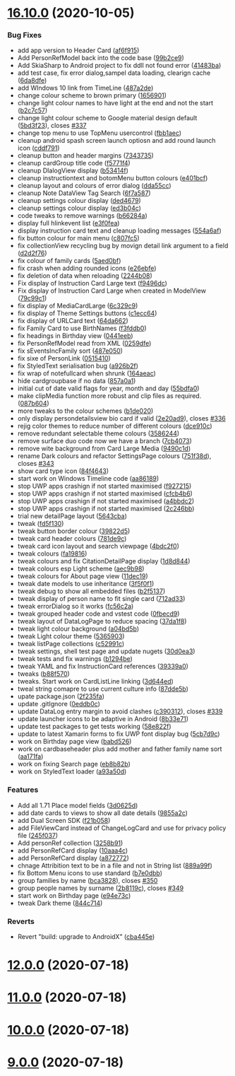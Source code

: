 # [16.10.0](https://github.com/phandcock/GrampsView/compare/v12.0.0...v16.10.0) (2020-10-05)


### Bug Fixes

* add app version to Header Card ([af6f915](https://github.com/phandcock/GrampsView/commit/af6f9155d0c4b0554370fa84e25d90d9faff91f4))
* Add PersonRefModel back into the code base ([99b2ce9](https://github.com/phandcock/GrampsView/commit/99b2ce989e59a67eef6d8111bacd1d46fe67fbc0))
* Add SkiaSharp to Android project to fix ddll not found error ([41483ba](https://github.com/phandcock/GrampsView/commit/41483bad1997a3377e37c3efa3367a6449f563b6))
* add test case, fix error dialog,sampel data loading, clearign cache ([6da8dfe](https://github.com/phandcock/GrampsView/commit/6da8dfecf0675369c26cc025a51e8258a329e054))
* add WIndows 10 link from TimeLine ([487a2de](https://github.com/phandcock/GrampsView/commit/487a2de2733977c9a84d0ef1311acd843e163aec))
* change colour scheme to brown primary ([1656901](https://github.com/phandcock/GrampsView/commit/1656901a468b7fab4ef312f8b6df1e4badaf0620))
* change light colour names to have light at the end and not the start ([b2c7c57](https://github.com/phandcock/GrampsView/commit/b2c7c57faa2cfb53263f79c7d584470e274236b8))
* change light colour scheme to Google material design default ([5bd3f23](https://github.com/phandcock/GrampsView/commit/5bd3f23bc9284b7a54aa7d7b6bde6790d1458d0b)), closes [#337](https://github.com/phandcock/GrampsView/issues/337)
* change top menu to use TopMenu usercontrol ([fbb1aec](https://github.com/phandcock/GrampsView/commit/fbb1aece439049d6f389b3b2ef22e5061e5eda31))
* cleanup android spash screen launch optiosn and add round launch icon ([cddf791](https://github.com/phandcock/GrampsView/commit/cddf791531e8a6e9a0272ba2b5018778b66227af))
* cleanup button and header margins ([7343735](https://github.com/phandcock/GrampsView/commit/7343735e8cddcc6407bdd2d85486d1bfb0af91db))
* cleanup cardGroup title code ([f5771f4](https://github.com/phandcock/GrampsView/commit/f5771f41437ff4094f8000d888b79b39a9874d5d))
* cleanup DIalogView display ([b53414f](https://github.com/phandcock/GrampsView/commit/b53414fe7229cba01fc4ab6f34381dfaa66083fa))
* cleanup instructiontext and botomMenu button colours ([e401bcf](https://github.com/phandcock/GrampsView/commit/e401bcf6f74e10098a2a763058da4864f20c235c))
* cleanup layout and colours of error dialog ([dda55cc](https://github.com/phandcock/GrampsView/commit/dda55ccd272caba42206bfb920292e443104ccb6))
* cleanup Note DataView Tag Search ([6f7a587](https://github.com/phandcock/GrampsView/commit/6f7a587f11a44e208d20c25410ba3c0df18e73b6))
* cleanup settings colour display ([ded4679](https://github.com/phandcock/GrampsView/commit/ded4679af40b5d84e0ac6c17affead9ba2f62368))
* cleanup settings colour display ([ed3b04c](https://github.com/phandcock/GrampsView/commit/ed3b04c7d696006be216e5185f5bfd41644574c8))
* code tweaks to remove warnings ([b66284a](https://github.com/phandcock/GrampsView/commit/b66284aa158371fba2e7cb0cfadc691ff91d39cc))
* display full hlinkevent list ([e3f0fea](https://github.com/phandcock/GrampsView/commit/e3f0feaa2893358a08a9860c5fe5d8997d00cd97))
* display instruction card text and cleanup loading messages ([554a6af](https://github.com/phandcock/GrampsView/commit/554a6affbb3fce827d4d6c903a8eeed4fdbb8b40))
* fix button colour for main menu ([c807fc5](https://github.com/phandcock/GrampsView/commit/c807fc5015c14926b453d1c9dfd8f96e224d3017))
* fix collectionView recycling bug by movign detail link argument to a field ([d2d2f76](https://github.com/phandcock/GrampsView/commit/d2d2f7696c17833016a639cc654010aaf2d2af12))
* fix colour of family cards ([5aed0bf](https://github.com/phandcock/GrampsView/commit/5aed0bf19ab0d2f6b8e0c0c963acb4d364115eb9))
* fix crash when adding rounded icons ([e26ebfe](https://github.com/phandcock/GrampsView/commit/e26ebfeec8d5336961ba7dccbcf7736f57a1445d))
* fix deletion of data when reloading ([2244b08](https://github.com/phandcock/GrampsView/commit/2244b08d35988c9974c2e2ba82048c7e51204640))
* Fix display of Instruction Card Large text ([f9496dc](https://github.com/phandcock/GrampsView/commit/f9496dc47e2b3333e85589d610d0122e812fc61e))
* Fix display of Instruction Card Large when created in ModelView ([79c99c1](https://github.com/phandcock/GrampsView/commit/79c99c127327d670a3d39749dc9dea3c6d705af8))
* fix display of MediaCardLarge ([6c329c9](https://github.com/phandcock/GrampsView/commit/6c329c97749efe8c6c6baa3f0942719806c98f9d))
* fix display of Theme Settings buttons ([c1ecc64](https://github.com/phandcock/GrampsView/commit/c1ecc64a7793ba4d02c94b3844881e3f460e63ee))
* fix display of URLCard text ([64da662](https://github.com/phandcock/GrampsView/commit/64da662d3b1f494f569078c547000ca5a51481e4))
* fix Family Card to use BirthNames ([f3fddb0](https://github.com/phandcock/GrampsView/commit/f3fddb031e0ac5b3d558717bcf462087ab9be7fc))
* fix headings in Birthday view ([0441eeb](https://github.com/phandcock/GrampsView/commit/0441eebfae1de146769008aed9ddc0f82409c30e))
* fix PersonRefModel read from XML ([0259dfe](https://github.com/phandcock/GrampsView/commit/0259dfe3620fc739910cb78879b6a3a0c4f0bad4))
* fix sEventsIncFamily sort ([487e050](https://github.com/phandcock/GrampsView/commit/487e050428c22fc7d2280301a8e2a5b22937e945))
* fix sixe of PersonLink ([0515410](https://github.com/phandcock/GrampsView/commit/051541006f710d910782c4ed638b9a9a3423f0c5))
* fix StyledText serialisation bug ([a926b2f](https://github.com/phandcock/GrampsView/commit/a926b2fd91495fb4e32d256080b8e8dea8f1ed81))
* fix wrap of notefullcard when shrunk ([164aeac](https://github.com/phandcock/GrampsView/commit/164aeac59b30b504ff6704c85e756de2da3a0930))
* hide cardgroupbase if no data ([857a0a1](https://github.com/phandcock/GrampsView/commit/857a0a17b337031299740118ab139d2df8c79ee4))
* initial cut of date valid flags for year, month and day ([55bdfa0](https://github.com/phandcock/GrampsView/commit/55bdfa0f63beed44b9e719faf21c0bf15c4fc43f))
* make clipMedia function more robust and clip files as required. ([087b604](https://github.com/phandcock/GrampsView/commit/087b604eec07999a2504c9c590d0a227ba9d4ec8))
* more tweaks to the colour schemes ([b1de020](https://github.com/phandcock/GrampsView/commit/b1de020d663344134016aad37117eb9449de7e6e))
* only display persondetailsview bio card if valid ([2e20ad9](https://github.com/phandcock/GrampsView/commit/2e20ad9c02617e324035f953d25be16235ce1ee4)), closes [#336](https://github.com/phandcock/GrampsView/issues/336)
* rejig color themes to reduce number of different colours ([dce910c](https://github.com/phandcock/GrampsView/commit/dce910cee592d78d348f2ad6cdfde150f1517dac))
* remove redundant selectable theme colours ([3586244](https://github.com/phandcock/GrampsView/commit/35862445c6e8f61e3a7531f8a3ae64fcc44ac262))
* remove surface duo code now we have a branch ([7cb4073](https://github.com/phandcock/GrampsView/commit/7cb407308a3809b872f58c4dda518a42bbf05681))
* remove wite background from Card Large Media ([9490c1d](https://github.com/phandcock/GrampsView/commit/9490c1d4ff2e679150e67da543334f7c5846209d))
* rename Dark colours and refactor SettingsPage colours ([751f38d](https://github.com/phandcock/GrampsView/commit/751f38dbfa6502681216a8a7851cb8abf040181e)), closes [#343](https://github.com/phandcock/GrampsView/issues/343)
* show card type icon ([84f4643](https://github.com/phandcock/GrampsView/commit/84f464303eef6b31fd9e7ed043eed8c98694fbca))
* start work on Windows Timeline code ([aa86189](https://github.com/phandcock/GrampsView/commit/aa86189796dc744f93f0009966543bc7993eedb6))
* stop UWP apps crashign if not started maximised ([f927215](https://github.com/phandcock/GrampsView/commit/f92721582fd2af43b1a4bf4729dc2cd926d5f88b))
* stop UWP apps crashign if not started maximised ([cfcb4b6](https://github.com/phandcock/GrampsView/commit/cfcb4b627ac0f855ce2d2b5f0f18e61f0dd14d1a))
* stop UWP apps crashign if not started maximised ([a4bbdc2](https://github.com/phandcock/GrampsView/commit/a4bbdc2899afbd2f4044b621b1e0cf26cb8cba4a))
* stop UWP apps crashign if not started maximised ([2c246bb](https://github.com/phandcock/GrampsView/commit/2c246bb5d4b53ac97306b8cefafb4be2a477c868))
* trial new detailPage layout ([5643cba](https://github.com/phandcock/GrampsView/commit/5643cbad18f461c0f33d9472c84a50ff7b7b5c5a))
* tweak ([fd5f130](https://github.com/phandcock/GrampsView/commit/fd5f1301f8c09b10b2c2900a8d0b97d5a2f325e8))
* tweak button border colour ([39822d5](https://github.com/phandcock/GrampsView/commit/39822d58c68747477c2ad3551d9b4cea9e732a91))
* tweak card header colours ([781de9c](https://github.com/phandcock/GrampsView/commit/781de9cc3be5b1539f3f999d773d4278fc69f050))
* tweak card icon layout and search viewpage ([4bdc2f0](https://github.com/phandcock/GrampsView/commit/4bdc2f072008fda688aff80c27a69391e63757c8))
* tweak colours ([fa19816](https://github.com/phandcock/GrampsView/commit/fa1981600edb18dce813d607bace23fc89d73397))
* tweak colours and fix CitationDetailPage display ([1d8d844](https://github.com/phandcock/GrampsView/commit/1d8d844e92ad8c5c353fe88e70a825c978f222f6))
* tweak colours esp Light scheme ([aec9b98](https://github.com/phandcock/GrampsView/commit/aec9b98a8ca489a979f94bf3aabae24de9cd6da3))
* tweak colours for About page view ([11dec19](https://github.com/phandcock/GrampsView/commit/11dec19729e3377be84de7cfee3de9bdbf3d4355))
* tweak date models to use inheritance ([3f5f0f1](https://github.com/phandcock/GrampsView/commit/3f5f0f1cfa487e78da2bd3e1e542fde9f3aab98d))
* tweak debug to show all embedded files ([b2f5137](https://github.com/phandcock/GrampsView/commit/b2f5137162313a9d8858007f8f953c5c160bd32c))
* tweak display of person name to fit single card ([712ad33](https://github.com/phandcock/GrampsView/commit/712ad33d25a100882ff338a237e5ba6aed2d49a6))
* tweak errorDialog so it works ([fc56c2a](https://github.com/phandcock/GrampsView/commit/fc56c2a54d2d5aa085d34237e647e9daf9d24357))
* tweak grouped header code and vstest code ([0fbecd9](https://github.com/phandcock/GrampsView/commit/0fbecd920e45d4719d7f3af018e1a6e1c56266e0))
* tweak layout of DataLogPage to reduce spacing ([37da1f8](https://github.com/phandcock/GrampsView/commit/37da1f870c246bf373a6bb68f4e4dc1559c009a9))
* tweak light colour background ([a04bd5b](https://github.com/phandcock/GrampsView/commit/a04bd5b8329157b61816c845f980e3545b73951e))
* tweak Light colour theme ([5365903](https://github.com/phandcock/GrampsView/commit/5365903f0e8f12a279b4c9c2cad78ff59c706096))
* tweak listPage collections ([c52991c](https://github.com/phandcock/GrampsView/commit/c52991cde43a2112b529ffe904854cab392b1439))
* tweak settings, shell test page and update nugets ([30d0ea3](https://github.com/phandcock/GrampsView/commit/30d0ea3c1753ba59c04d41ea26ef5f7a8cd5e29c))
* tweak tests and fix warnings ([b1294be](https://github.com/phandcock/GrampsView/commit/b1294be195ca20af1369f9a27a8b9fabef6eea84))
* tweak YAML and fix InstructionCard references ([39339a0](https://github.com/phandcock/GrampsView/commit/39339a08eaec4a76f4d5fcc48d8e58cb566ab9da))
* tweaks ([b88f570](https://github.com/phandcock/GrampsView/commit/b88f570cfcac9fccd35d695ece7c7019cca91990))
* tweaks.  Start work on CardListLine linking ([3d644ed](https://github.com/phandcock/GrampsView/commit/3d644edde6afcb032cc0559783d7807022a21dfb))
* tweal string comapre to use current culture info ([87dde5b](https://github.com/phandcock/GrampsView/commit/87dde5ba53c29f8da81a48ec4db45fa9ee18faee))
* upate package.json ([2f235fa](https://github.com/phandcock/GrampsView/commit/2f235fa6427e6409e015d2f71dfca08e09243f56))
* update .gitIgnore ([0eddb0c](https://github.com/phandcock/GrampsView/commit/0eddb0c716496154e0620f06e3420fd78d4be77e))
* update DataLog entry margin to avoid clashes ([c390312](https://github.com/phandcock/GrampsView/commit/c3903122d2da5182d557688c7759cd9433edf3d2)), closes [#339](https://github.com/phandcock/GrampsView/issues/339)
* update launcher icons to be adaptive in Android ([8b33e71](https://github.com/phandcock/GrampsView/commit/8b33e71dabc66d511c3aeea3988c994cc5d3d8fe))
* update test packages to get tests working ([58e822f](https://github.com/phandcock/GrampsView/commit/58e822f4127bcddaf02bc3f392d26eb77ac3c654))
* update to latest Xamarin forms to fix UWP font display bug ([5cb7d9c](https://github.com/phandcock/GrampsView/commit/5cb7d9c05509c5dd9d05b1f614f811cc9860c987))
* work on Birthday page view ([babd526](https://github.com/phandcock/GrampsView/commit/babd5265f7e773a155ee0e822d7fbc042f74b306))
* work on cardbaseheader plus add mother and father family name sort ([aa171fa](https://github.com/phandcock/GrampsView/commit/aa171fa0c6bfd228998c985d2882ca601f359401))
* work on fixing Search page ([eb8b82b](https://github.com/phandcock/GrampsView/commit/eb8b82b4ccb2ed44e4b3f981ba6e5c0190aa6896))
* work on StyledText loader ([a93a50d](https://github.com/phandcock/GrampsView/commit/a93a50dfed459af3730b03b086e1c7ca95435c0a))


### Features

* Add all 1.71 Place model fields ([3d0625d](https://github.com/phandcock/GrampsView/commit/3d0625d2f0c1ace073071d79591ad8d511a3bdb6))
* add date cards to views to show all date details ([9855a2c](https://github.com/phandcock/GrampsView/commit/9855a2c9803f7789cbfcba44dbdcc98199a4e9ae))
* add Dual Screen SDK ([f21b058](https://github.com/phandcock/GrampsView/commit/f21b058cb8338c4be2e73af62f6f865c2f6c39e9))
* add FileViewCard instead of ChangeLogCard and use for privacy policy file ([245f037](https://github.com/phandcock/GrampsView/commit/245f0377173a7b469c4443749aecdd11b7b1370f))
* Add personRef collection ([3258b91](https://github.com/phandcock/GrampsView/commit/3258b91719b5b4ccca0211aa3bb79b0aa86e0964))
* add PersonRefCard display ([10aaa4c](https://github.com/phandcock/GrampsView/commit/10aaa4c0d6a843f1c46b705ca9339fdec98ffdef))
* add PersonRefCard display ([a872772](https://github.com/phandcock/GrampsView/commit/a872772e81c395a61336e310b2f353e3b373c01f))
* chnage Attribition text to be in a file and not in String list ([889a99f](https://github.com/phandcock/GrampsView/commit/889a99f0a2bf1ecfac0aadd9df2be78bf62a7111))
* fix Bottom Menu icons to use standard ([b7e0dbb](https://github.com/phandcock/GrampsView/commit/b7e0dbbf521bbc76819f1ba7c22dd7cb0ccfdc48))
* group families by name ([bca3828](https://github.com/phandcock/GrampsView/commit/bca38287d97f8ce913ea499f098fdb7be6326378)), closes [#350](https://github.com/phandcock/GrampsView/issues/350)
* group people names by surname ([2b8119c](https://github.com/phandcock/GrampsView/commit/2b8119c15c675f96b0ef8e265ed2d150ec26d4cd)), closes [#349](https://github.com/phandcock/GrampsView/issues/349)
* start work on Birthday page ([e94e73c](https://github.com/phandcock/GrampsView/commit/e94e73cd0ed6a96f66b05e907ffba8d8854f8bfd))
* tweak Dark theme ([844c714](https://github.com/phandcock/GrampsView/commit/844c714b5542bff549ce480e874c6e66705d11c2))


### Reverts

* Revert "build: upgrade to AndroidX" ([cba445e](https://github.com/phandcock/GrampsView/commit/cba445ea797724f409cb842615578746c3bee746))



# [12.0.0](https://github.com/phandcock/GrampsView/compare/v11.0.0...v12.0.0) (2020-07-18)



# [11.0.0](https://github.com/phandcock/GrampsView/compare/v10.0.0...v11.0.0) (2020-07-18)



# [10.0.0](https://github.com/phandcock/GrampsView/compare/v9.0.0...v10.0.0) (2020-07-18)



# [9.0.0](https://github.com/phandcock/GrampsView/compare/v8.0.0...v9.0.0) (2020-07-18)



